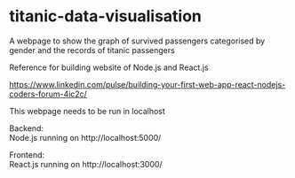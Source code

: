 # titanic-data-visualisation
A webpage to show the graph of survived passengers categorised by gender and the records of titanic passengers

Reference for building website of Node.js and React.js

https://www.linkedin.com/pulse/building-your-first-web-app-react-nodejs-coders-forum-4ic2c/

This webpage needs to be run in localhost

Backend:
<br>
Node.js running on http://localhost:5000/

Frontend:
<br>
React.js running on http://localhost:3000/
